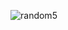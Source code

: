 ![random5](https://github.com/Tumppi66/v3rm-archive/assets/61348006/9b2f2c23-be95-47e4-a50f-1478963cc9f0)
